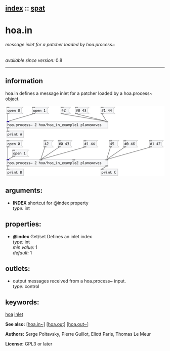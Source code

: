 [index](index.html) :: [spat](category_spat.html)
---

# hoa.in

###### message inlet for a patcher loaded by hoa.process~

*available since version:* 0.8

---


## information
hoa.in defines a message inlet for a patcher loaded by a hoa.process~
            object.



[![example](../examples/img/hoa.in.jpg)](../examples/pd/hoa.in.pd)



## arguments:

* **INDEX**
shortcut for @index property<br>
_type:_ int<br>





## properties:

* **@index** 
Get/set Defines an inlet index<br>
_type:_ int<br>
_min value:_ 1<br>
_default:_ 1<br>





## outlets:

* output messages received from a hoa.process~ input.<br>
_type:_ control



## keywords:

[hoa](keywords/hoa.html)
[inlet](keywords/inlet.html)



**See also:**
[\[hoa.in~\]](hoa.in~.html)
[\[hoa.out\]](hoa.out.html)
[\[hoa.out~\]](hoa.out~.html)




**Authors:** Serge Poltavsky, Pierre Guillot, Eliott Paris, Thomas Le Meur




**License:** GPL3 or later





